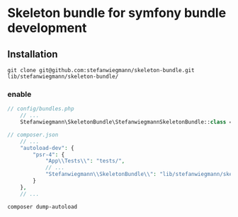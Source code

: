 # Skeleton bundle for symfony bundle development

## Installation
`git clone git@github.com:stefanwiegmann/skeleton-bundle.git lib/stefanwiegmann/skeleton-bundle/`
### enable
```php
// config/bundles.php
    // ...
    Stefanwiegmann\SkeletonBundle\StefanwiegmannSkeletonBundle::class => ['all' => true],
```

```php
// composer.json
    // ...
    "autoload-dev": {
        "psr-4": {
            "App\\Tests\\": "tests/",
            // ...
            "Stefanwiegmann\\SkeletonBundle\\": "lib/stefanwiegmann/skeleton-bundle/"
        }
    },
    // ...
```

`composer dump-autoload`
